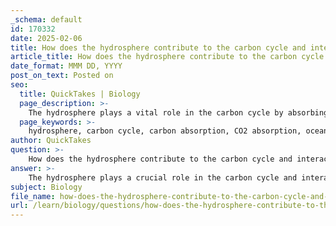 ```yaml
---
_schema: default
id: 170332
date: 2025-02-06
title: How does the hydrosphere contribute to the carbon cycle and interact with the atmosphere?
article_title: How does the hydrosphere contribute to the carbon cycle and interact with the atmosphere?
date_format: MMM DD, YYYY
post_on_text: Posted on
seo:
  title: QuickTakes | Biology
  page_description: >-
    The hydrosphere plays a vital role in the carbon cycle by absorbing CO2, supporting photosynthesis in aquatic ecosystems, influencing marine chemistry, and participating in the decomposition of organic matter, thus interacting dynamically with the atmosphere.
  page_keywords: >-
    hydrosphere, carbon cycle, carbon absorption, CO2 absorption, ocean photosynthesis, phytoplankton, marine chemistry, ocean acidification, carbon decomposition, gas exchange, climate change
author: QuickTakes
question: >-
    How does the hydrosphere contribute to the carbon cycle and interact with the atmosphere?
answer: >-
    The hydrosphere plays a crucial role in the carbon cycle and interacts significantly with the atmosphere. Here are the key contributions and interactions:\n\n1. **Carbon Absorption**: The hydrosphere, which includes all water bodies on Earth such as oceans, lakes, and rivers, acts as a major carbon sink. It absorbs carbon dioxide (CO2) from the atmosphere, helping to regulate atmospheric CO2 levels. For instance, the oceans absorb approximately 30% of the CO2 emitted by human activities, which mitigates the impact of climate change.\n\n2. **Photosynthesis in Aquatic Ecosystems**: Phytoplankton, the microscopic plants in the oceans, perform photosynthesis, a process that converts light energy into chemical energy. During photosynthesis, these organisms take in CO2 and release oxygen, thus contributing to the carbon exchange between the hydrosphere and atmosphere. The chemical equation for photosynthesis is:\n   $$\n   6CO_2 + 6H_2O \rightarrow C_6H_{12}O_6 + 6O_2\n   $$\n   This process not only reduces atmospheric CO2 but also stores carbon in the form of organic matter.\n\n3. **Impact on Marine Chemistry**: The absorption of CO2 by the hydrosphere affects marine chemistry, leading to phenomena such as ocean acidification. Increased CO2 levels can lower the pH of ocean waters, which can have detrimental effects on marine life, particularly organisms that rely on calcium carbonate for their shells and skeletons.\n\n4. **Carbon Cycling through Decomposition**: The hydrosphere also plays a role in the decomposition of organic matter. When organisms die, their remains can be broken down by bacteria and other decomposers in aquatic environments, releasing CO2 back into the water and, eventually, into the atmosphere through processes like respiration.\n\n5. **Interaction with the Atmosphere**: The exchange of gases between the hydrosphere and atmosphere is a dynamic process. The CO2 absorbed by the oceans can be released back into the atmosphere, especially when water temperatures rise or when ocean currents bring deep, CO2-rich waters to the surface.\n\nIn summary, the hydrosphere contributes to the carbon cycle by absorbing CO2, facilitating photosynthesis in aquatic ecosystems, influencing marine chemistry, and participating in the decomposition of organic matter. These interactions are vital for maintaining the global carbon balance and supporting ecosystem health. Understanding these processes is essential for addressing climate change and its impacts on both terrestrial and aquatic environments.
subject: Biology
file_name: how-does-the-hydrosphere-contribute-to-the-carbon-cycle-and-interact-with-the-atmosphere.md
url: /learn/biology/questions/how-does-the-hydrosphere-contribute-to-the-carbon-cycle-and-interact-with-the-atmosphere
---
```


&nbsp;